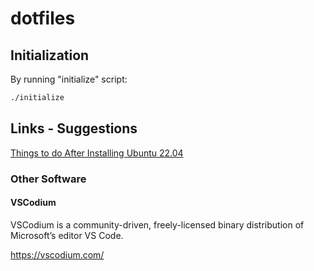 # dotfiles

## Initialization

By running "initialize" script:

```bash
./initialize
```

## Links - Suggestions

[Things to do After Installing Ubuntu 22.04](https://itsfoss.com/things-to-do-after-installing-ubuntu-22-04/)

### Other Software

#### VSCodium

VSCodium is a community-driven, freely-licensed binary distribution of Microsoft’s editor VS Code.

<https://vscodium.com/>

